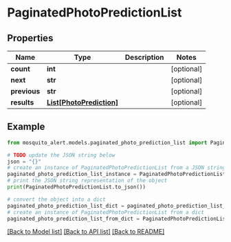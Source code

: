 # PaginatedPhotoPredictionList


## Properties

Name | Type | Description | Notes
------------ | ------------- | ------------- | -------------
**count** | **int** |  | [optional] 
**next** | **str** |  | [optional] 
**previous** | **str** |  | [optional] 
**results** | [**List[PhotoPrediction]**](PhotoPrediction.md) |  | [optional] 

## Example

```python
from mosquito_alert.models.paginated_photo_prediction_list import PaginatedPhotoPredictionList

# TODO update the JSON string below
json = "{}"
# create an instance of PaginatedPhotoPredictionList from a JSON string
paginated_photo_prediction_list_instance = PaginatedPhotoPredictionList.from_json(json)
# print the JSON string representation of the object
print(PaginatedPhotoPredictionList.to_json())

# convert the object into a dict
paginated_photo_prediction_list_dict = paginated_photo_prediction_list_instance.to_dict()
# create an instance of PaginatedPhotoPredictionList from a dict
paginated_photo_prediction_list_from_dict = PaginatedPhotoPredictionList.from_dict(paginated_photo_prediction_list_dict)
```
[[Back to Model list]](../README.md#documentation-for-models) [[Back to API list]](../README.md#documentation-for-api-endpoints) [[Back to README]](../README.md)


